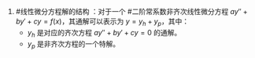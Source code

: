 1.  #线性微分方程解的结构 ：对于一个 #二阶常系数非齐次线性微分方程 $ay'' + by' + cy = f(x)$，其通解可以表示为 $y = y_h + y_p$，其中：
    *   $y_h$ 是对应的齐次方程 $ay'' + by' + cy = 0$ 的通解。
    *   $y_p$ 是非齐次方程的一个特解。
